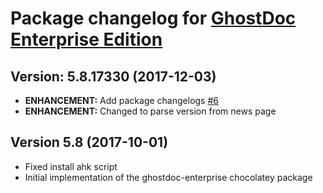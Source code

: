 # Package changelog for [GhostDoc Enterprise Edition](https://chocolatey.org/packages/ghostdoc-enterprise)

## Version: 5.8.17330 (2017-12-03)
- **ENHANCEMENT:** Add package changelogs [#6](https://github.com/AdmiringWorm/chocolatey-packages/issues/6)
- **ENHANCEMENT:** Changed to parse version from news page

## Version 5.8 (2017-10-01)
- Fixed install ahk script
- Initial implementation of the ghostdoc-enterprise chocolatey package
